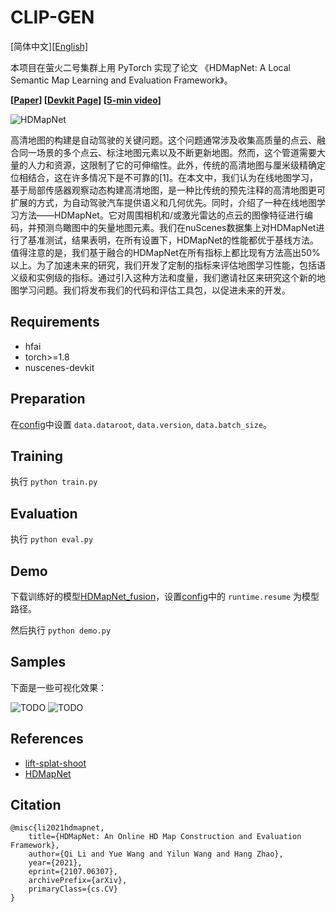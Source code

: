 
# CLIP-GEN

[简体中文][[English]](README.md)

本项目在萤火二号集群上用 PyTorch 实现了论文 《HDMapNet: A Local Semantic Map Learning and Evaluation Framework》。

**[[Paper](https://arxiv.org/abs/2107.06307)] [[Devkit Page](https://tsinghua-mars-lab.github.io/HDMapNet/)] [[5-min video](https://www.youtube.com/watch?v=AJ-rToTN8y8)]**

![HDMapNet](TODO)

高清地图的构建是自动驾驶的关键问题。这个问题通常涉及收集高质量的点云、融合同一场景的多个点云、标注地图元素以及不断更新地图。然而，这个管道需要大量的人力和资源，这限制了它的可伸缩性。此外，传统的高清地图与厘米级精确定位相结合，这在许多情况下是不可靠的[1]。在本文中，我们认为在线地图学习，基于局部传感器观察动态构建高清地图，是一种比传统的预先注释的高清地图更可扩展的方式，为自动驾驶汽车提供语义和几何优先。同时，介绍了一种在线地图学习方法——HDMapNet。它对周围相机和/或激光雷达的点云的图像特征进行编码，并预测鸟瞰图中的矢量地图元素。我们在nuScenes数据集上对HDMapNet进行了基准测试，结果表明，在所有设置下，HDMapNet的性能都优于基线方法。值得注意的是，我们基于融合的HDMapNet在所有指标上都比现有方法高出50%以上。为了加速未来的研究，我们开发了定制的指标来评估地图学习性能，包括语义级和实例级的指标。通过引入这种方法和度量，我们邀请社区来研究这个新的地图学习问题。我们将发布我们的代码和评估工具包，以促进未来的开发。

## Requirements

- hfai
- torch>=1.8
- nuscenes-devkit

## Preparation

在[config](configs/default.yaml)中设置 `data.dataroot`, `data.version`, `data.batch_size`。

## Training

执行 `python train.py`

## Evaluation

执行 `python eval.py` 

## Demo

下载训练好的模型[HDMapNet_fusion](TODO)，设置[config](configs/default.yaml)中的 `runtime.resume` 为模型路径。

然后执行 `python demo.py`

## Samples

下面是一些可视化效果：

![TODO](TODO)
![TODO](TODO)

## References

- [lift-splat-shoot](https://github.com/nv-tlabs/lift-splat-shoot)
- [HDMapNet](https://tsinghua-mars-lab.github.io/HDMapNet)


## Citation

```
@misc{li2021hdmapnet,
    title={HDMapNet: An Online HD Map Construction and Evaluation Framework},
    author={Qi Li and Yue Wang and Yilun Wang and Hang Zhao},
    year={2021},
    eprint={2107.06307},
    archivePrefix={arXiv},
    primaryClass={cs.CV}
}
```

